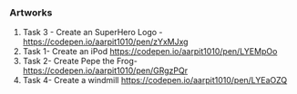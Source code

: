 ### Artworks

1. Task 3 - Create an SuperHero Logo  - https://codepen.io/aarpit1010/pen/zYxMJxg
2. Task 1- Create an iPod
https://codepen.io/aarpit1010/pen/LYEMpOo
3. Task 2- Create Pepe the Frog-
https://codepen.io/aarpit1010/pen/GRgzPQr
4. Task 4- Create a windmill
https://codepen.io/aarpit1010/pen/LYEaOZQ